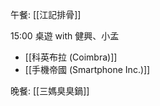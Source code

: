 

午餐: [[江記排骨]]

15:00 桌遊 with 健興、小孟
- [[科英布拉 (Coimbra)]]
- [[手機帝國 (Smartphone Inc.)]]

晚餐: [[三媽臭臭鍋]]